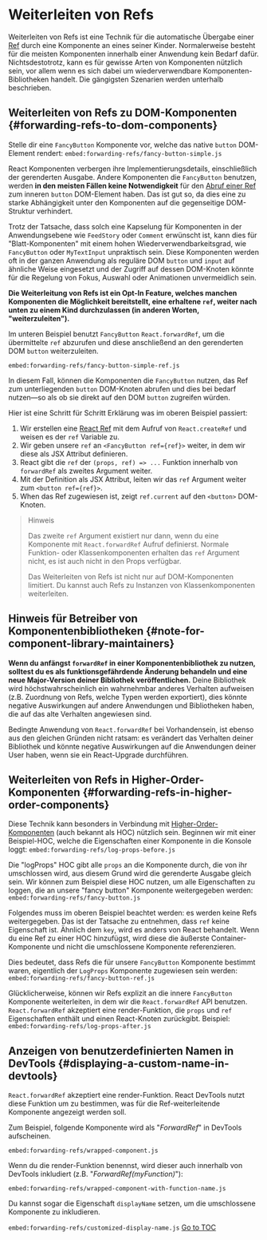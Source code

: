 
# Weiterleiten von Refs

Weiterleiten von Refs ist eine Technik für die automatische Übergabe einer [Ref](./refs-and-the-dom.html) durch eine Komponente an eines seiner Kinder. Normalerweise besteht für die meisten Komponenten innerhalb einer Anwendung kein Bedarf dafür. Nichtsdestotrotz, kann es für gewisse Arten von Komponenten nützlich sein, vor allem wenn es sich dabei um wiederverwendbare Komponenten-Bibliotheken handelt. Die gängigsten Szenarien werden unterhalb beschrieben.

## Weiterleiten von Refs zu DOM-Komponenten {#forwarding-refs-to-dom-components}

Stelle dir eine `FancyButton` Komponente vor, welche das native `button` DOM-Element rendert:
`embed:forwarding-refs/fancy-button-simple.js`

React Komponenten verbergen ihre Implementierungsdetails, einschließlich der gerenderten Ausgabe. Andere Komponenten die `FancyButton` benutzen, werden **in den meisten Fällen keine Notwendigkeit** für den [Abruf einer Ref](./refs-and-the-dom.html) zum inneren `button` DOM-Element haben. Das ist gut so, da dies eine zu starke Abhängigkeit unter den Komponenten auf die gegenseitige DOM-Struktur verhindert.

Trotz der Tatsache, dass solch eine Kapselung für Komponenten in der Anwendungsebene wie `FeedStory` oder `Comment` erwünscht ist, kann dies für "Blatt-Komponenten" mit einem hohen Wiederverwendbarkeitsgrad, wie `FancyButton` oder `MyTextInput` unpraktisch sein. Diese Komponenten werden oft in der ganzen Anwendung als reguläre DOM `button` und `input` auf ähnliche Weise eingesetzt und der Zugriff auf dessen DOM-Knoten könnte für die Regelung von Fokus, Auswahl oder Animationen unvermeidlich sein.

**Die Weiterleitung von Refs ist ein Opt-In Feature, welches manchen Komponenten die Möglichkeit bereitstellt, eine erhaltene `ref`, weiter nach unten zu einem Kind durchzulassen (in anderen Worten, "weiterzuleiten").**

Im unteren Beispiel benutzt `FancyButton` `React.forwardRef`, um die übermittelte `ref` abzurufen und diese anschließend an den gerenderten DOM `button` weiterzuleiten.

`embed:forwarding-refs/fancy-button-simple-ref.js`

In diesem Fall, können die Komponenten die `FancyButton` nutzen, das Ref zum unterliegenden `button` DOM-Knoten abrufen und dies bei bedarf nutzen—so als ob sie direkt auf den DOM `button` zugreifen würden.

Hier ist eine Schritt für Schritt Erklärung was im oberen Beispiel passiert:

1. Wir erstellen eine [React Ref](./refs-and-the-dom.html) mit dem Aufruf von `React.createRef` und weisen es der `ref` Variable zu.
1. Wir geben unsere `ref` an `<FancyButton ref={ref}>` weiter, in dem wir diese als JSX Attribut definieren.
1. React gibt die `ref` der `(props, ref) => ...` Funktion innerhalb von `forwardRef` als zweites Argument weiter.
1. Mit der Definition als JSX Attribut, leiten wir das `ref` Argument weiter zum `<button ref={ref}>`.
1. When das Ref zugewiesen ist, zeigt `ref.current` auf den `<button>` DOM-Knoten.

> Hinweis
>
> Das zweite `ref` Argument existiert nur dann, wenn du eine Komponente mit `React.forwardRef` Aufruf definierst. Normale Funktion- oder Klassenkomponenten erhalten das `ref` Argument nicht, es ist auch nicht in den Props verfügbar.
>
> Das Weiterleiten von Refs ist nicht nur auf DOM-Komponenten limitiert. Du kannst auch Refs zu Instanzen von Klassenkomponenten weiterleiten.

## Hinweis für Betreiber von Komponentenbibliotheken {#note-for-component-library-maintainers}

**Wenn du anfängst `forwardRef` in einer Komponentenbibliothek zu nutzen, solltest du es als funktionsgefährdende Änderung behandeln und eine neue Major-Version deiner Bibliothek veröffentlichen.** Deine Bibliothek wird höchstwahrscheinlich ein wahrnehmbar anderes Verhalten aufweisen (z.B. Zuordnung von Refs, welche Typen werden exportiert), dies könnte negative Auswirkungen auf andere Anwendungen und Bibliotheken haben, die auf das alte Verhalten angewiesen sind.

Bedingte Anwendung von `React.forwardRef` bei Vorhandensein, ist ebenso aus den gleichen Gründen nicht ratsam: es verändert das Verhalten deiner Bibliothek und könnte negative Auswirkungen auf die Anwendungen deiner User haben, wenn sie ein React-Upgrade durchführen.

## Weiterleiten von Refs in Higher-Order-Komponenten {#forwarding-refs-in-higher-order-components}

Diese Technik kann besonders in Verbindung mit [Higher-Order-Komponenten](./higher-order-components.html) (auch bekannt als HOC) nützlich sein. Beginnen wir mit einer Beispiel-HOC, welche die Eigenschaften einer Komponente in die Konsole loggt:
`embed:forwarding-refs/log-props-before.js`

Die "logProps" HOC gibt alle `props` an die Komponente durch, die von ihr umschlossen wird, aus diesem Grund wird die gerenderte Ausgabe gleich sein. Wir können zum Beispiel diese HOC nutzen, um alle Eigenschaften zu loggen, die an unsere "fancy button" Komponente weitergegeben werden:
`embed:forwarding-refs/fancy-button.js`

Folgendes muss im oberen Beispiel beachtet werden: es werden keine Refs weitergegeben. Das ist der Tatsache zu entnehmen, dass `ref` keine Eigenschaft ist. Ähnlich dem `key`, wird es anders von React behandelt. Wenn du eine Ref zu einer HOC hinzufügst, wird diese die äußerste Container-Komponente und nicht die umschlossene Komponente referenzieren.

Dies bedeutet, dass Refs die für unsere `FancyButton` Komponente bestimmt waren, eigentlich der `LogProps` Komponente zugewiesen sein werden:
`embed:forwarding-refs/fancy-button-ref.js`

Glücklicherweise, können wir Refs explizit an die innere `FancyButton` Komponente weiterleiten, in dem wir die `React.forwardRef` API benutzen. `React.forwardRef` akzeptiert eine render-Funktion, die `props` und `ref` Eigenschaften enthält und einen React-Knoten zurückgibt. Beispiel:
`embed:forwarding-refs/log-props-after.js`

## Anzeigen von benutzerdefinierten Namen in DevTools {#displaying-a-custom-name-in-devtools}

`React.forwardRef` akzeptiert eine render-Funktion. React DevTools nutzt diese Funktion um zu bestimmen, was für die Ref-weiterleitende Komponente angezeigt werden soll.

Zum Beispiel, folgende Komponente wird als "*ForwardRef*" in DevTools aufscheinen.

`embed:forwarding-refs/wrapped-component.js`

Wenn du die render-Funktion benennst, wird dieser auch innerhalb von DevTools inkludiert (z.B. "*ForwardRef(myFunction)*"):

`embed:forwarding-refs/wrapped-component-with-function-name.js`

Du kannst sogar die Eigenschaft `displayName` setzen, um die umschlossene Komponente zu inkludieren.

`embed:forwarding-refs/customized-display-name.js`
<span style="float: footnote;"><a href="./index.html#toc">Go to TOC</a></span>
